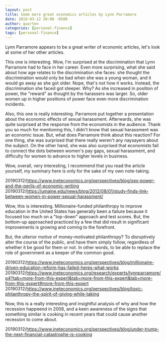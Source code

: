 ```yaml
---
layout: post
title: Some more great economics articles by Lynn Parramore
date: 2019-03-12 20:08 -0500
author: quorten
categories: [personal-finance]
tags: [personal-finance]
---
```


Lynn Parramore appears to be a great writer of economic articles,
let's look at some of her other articles.

This one is interesting.  Wow, I'm surprised at the discrimination
that Lynn Parramore had to face in her career.  Even more surprising,
what she said about how age relates to the discrimination she faces:
she thought the discrimination would only be bad when she was a young
woman, and it would go away as she got older.  Nope, that's not how it
works.  Instead, the discrimination she faced got steeper.  Why?  As
she increased in position of power, the "reward" as thought by the
harassers was larger.  So, older women up in higher positions of power
face even more discrimination incidents.

Also, this one is really interesting.  Parramore put together a
presentation about the economic effects of sexual harassment.
Afterwards, she was quite surprised at the response from the
economists in the audience.  Thank you so much for mentioning this, I
didn't know that sexual harassment was an economic issue.  But, what
does Parramore think about this reaction?  For one thing, she was
surprised that there really weren't any naysayers about the subject.
On the other hand, she was also surprised that economists fail to
connect the dots between women's pay gaps, sexual harassment, and
difficulty for women to advance to higher levels in business.

Wow, overall, very interesting, I recommend that you read the article
yourself, my summary here is only for the sake of my own note-taking.

<!-- more -->

20190312/https://www.ineteconomics.org/perspectives/blog/sex-power-and-the-perils-of-economic-writing  
20190312/https://umaine.edu/news/blog/2012/08/01/study-finds-link-between-women-in-power-sexual-harassment/

Wow, this is interesting.  Millionaire-funded philanthropy to improve
education in the United States has generally been a failure because it
focused too much on a "top-down" approach and test scores.  But, the
bottom-up approached practiced by a few that did result in significant
improvements is growing and coming to the forefront.

But, the ulterior motive of money-motivated philanthropy?  To
disruptively alter the course of the public, and have them simply
follow, regardless of whether it be good for them or not.  In other
words, to be able to replace the role of government as a keeper of the
common good.

20190312/https://www.ineteconomics.org/perspectives/blog/millionaire-driven-education-reform-has-failed-heres-what-works  
20190312/https://www.ineteconomics.org/research/experts/lynnparramore/p4?tab=more-from-this-expert&tab=more-from-this-expert&tab=more-from-this-expert#more-from-this-expert  
20190312/https://www.ineteconomics.org/perspectives/blog/toxic-philanthropy-the-spirit-of-giving-while-taking

Now, this is a really interesting and insightful analysis of why and
how the recession happeend in 2008, and a keen awareness of the signs
that something similar is cooking in recent years that could cause
another recession to come about.

20190312/https://www.ineteconomics.org/perspectives/blog/under-trump-the-next-financial-catastrophe-is-cooking
